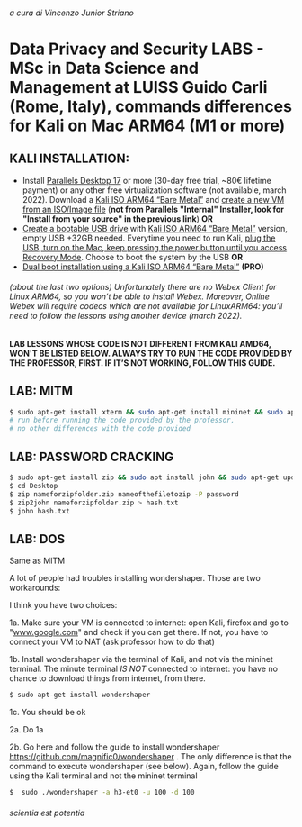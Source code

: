###### a cura di Vincenzo Junior Striano
# Data Privacy and Security LABS - MSc in Data Science and Management at LUISS Guido Carli (Rome, Italy), commands differences for Kali on Mac ARM64 (M1 or more)


## KALI INSTALLATION:
* Install [Parallels Desktop 17](https://www.parallels.com/it/) or more (30-day free trial, ~80€ lifetime payment) or any other free virtualization software (not available, march 2022). Download a [Kali ISO ARM64 “Bare Metal”](https://www.kali.org/get-kali/#kali-bare-metal) and [create a new VM from an ISO/Image file](https://kb.parallels.com/en/4729) (**not from Parallels "Internal" Installer, look for "Install from your source" in the previous link**) **OR** 
* [Create a bootable USB drive](https://www.kali.org/docs/usb/live-usb-install-with-mac/) with [Kali ISO ARM64 “Bare Metal”](https://www.kali.org/get-kali/#kali-bare-metal) version, empty USB +32GB needed. Everytime you need to run Kali, [plug the USB, turn on the Mac, keep pressing the power button until you access Recovery Mode](https://support.apple.com/it-it/HT201255). Choose to boot the system by the USB **OR**
* [Dual boot installation using a Kali ISO ARM64 “Bare Metal”](https://www.kali.org/docs/installation/dual-boot-kali-with-mac/) **(PRO)**

###### (about the last two options) Unfortunately there are no Webex Client for Linux ARM64, so you won’t be able to install Webex. Moreover, Online Webex will require codecs which are not available for LinuxARM64: you’ll need to follow the lessons using another device (march 2022). 

**LAB LESSONS WHOSE CODE IS NOT DIFFERENT FROM KALI AMD64, WON'T BE LISTED BELOW. ALWAYS TRY TO RUN THE CODE PROVIDED BY THE PROFESSOR, FIRST. IF IT’S NOT WORKING, FOLLOW THIS GUIDE.**

## LAB: MITM
```bash
$ sudo apt-get install xterm && sudo apt-get install mininet && sudo apt-get update && sudo apt-get upgrade
# run before running the code provided by the professor,
# no other differences with the code provided
```
## LAB: PASSWORD CRACKING
```bash
$ sudo apt-get install zip && sudo apt install john && sudo apt-get update && sudo apt-get upgrade
$ cd Desktop
$ zip nameforzipfolder.zip nameofthefiletozip -P password 
$ zip2john nameforzipfolder.zip > hash.txt
$ john hash.txt
```
## LAB: DOS
Same as MITM

A lot of people had troubles installing wondershaper. Those are two workarounds:

I think you have two choices:

1a.  Make sure your VM is connected to internet: open Kali, firefox and go to "www.google.com" and check if you can get there. If not, you have to connect your VM to NAT (ask professor how to do that)

1b.  Install wondershaper via the terminal of Kali, and not via the mininet terminal. The minute terminal *IS NOT* connected to internet: you have no chance to download things from internet, from there.

```bash
$ sudo apt-get install wondershaper
```

1c.  You should be ok

2a.  Do 1a

2b.  Go here and follow the guide to install wondershaper https://github.com/magnific0/wondershaper . The only difference is that the command to execute wondershaper (see below). Again, follow the guide using the Kali terminal and not the mininet terminal
```bash
$  sudo ./wondershaper -a h3-et0 -u 100 -d 100
```



###### scientia est potentia
